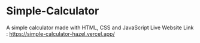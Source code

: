 # Simple-Calculator
A simple calculator made with HTML, CSS and JavaScript
Live Website Link : https://simple-calculator-hazel.vercel.app/
